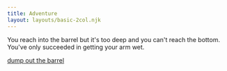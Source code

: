 ```yaml
---
title: Adventure
layout: layouts/basic-2col.njk
---
```


You reach into the barrel but it's too deep and you can't reach the bottom. You've only succeeded in getting your arm wet.

[dump out the barrel](/adventure/room3/dump)
